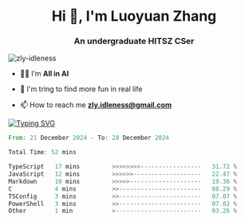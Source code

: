 <h1 align="center">Hi 👋, I'm Luoyuan Zhang</h1>

<h3 align="center">An undergraduate HITSZ CSer</h3>

<p align="left"> <img src="https://komarev.com/ghpvc/?username=zly-idleness&label=Profile%20views&color=0e75b6&style=flat" alt="zly-idleness" /> </p>


- 👨‍💻 I’m **All in AI**

- 🌱 I'm tring to find more fun in real life

- 📫 How to reach me **zly.idleness@gmail.com**



[![Typing SVG](https://readme-typing-svg.herokuapp.com?font=Fira+Code&pause=1000&width=435&lines=I+Maybe+Slow)](https://git.io/typing-svg)


<!--START_SECTION:waka-->

```rust
From: 21 December 2024 - To: 28 December 2024

Total Time: 52 mins

TypeScript   17 mins         >>>>>>>>-----------------   31.72 %
JavaScript   12 mins         >>>>>>-------------------   22.47 %
Markdown     10 mins         >>>>>--------------------   19.36 %
C            4 mins          >>-----------------------   08.29 %
TSConfig     3 mins          >>-----------------------   07.07 %
PowerShell   3 mins          >>-----------------------   07.02 %
Other        1 min           >------------------------   03.26 %
```

<!--END_SECTION:waka-->


